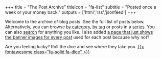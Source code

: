 +++
title = "The Post Archive"
titleIcon = "fa-list"
subtitle = "Posted once a week or your money back."
outputs = ['html','rss','jsonfeed']
+++

Welcome to the archive of blog posts. See the full list of posts below. Alternatively, you can browse [by category](/categories/), [by tag](/tags/) or posts in a [series](/series/). You can also [search](/search/) for anything you like. I also added [a page that just shows the banner images for every post](/banners/) used for each post because why not?

Are you feeling lucky? Roll the dice and see where they take you. [{{< fontawesome class="fa-solid fa-dice" >}}](/random/)
